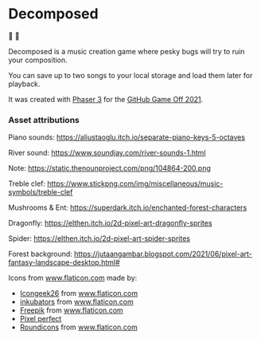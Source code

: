 # Decomposed

:mushroom: :musical_keyboard:

Decomposed is a music creation game where pesky bugs will try to ruin your composition.

You can save up to two songs to your local storage and load them later for playback.

It was created with [Phaser 3](https://phaser.io/) for the [GitHub Game Off 2021](https://itch.io/jam/game-off-2021).

### Asset attributions

Piano sounds:
https://aliustaoglu.itch.io/separate-piano-keys-5-octaves

River sound:
https://www.soundjay.com/river-sounds-1.html

Note:
https://static.thenounproject.com/png/104864-200.png

Treble clef:
https://www.stickpng.com/img/miscellaneous/music-symbols/treble-clef

Mushrooms & Ent:
https://superdark.itch.io/enchanted-forest-characters

Dragonfly:
https://elthen.itch.io/2d-pixel-art-dragonfly-sprites

Spider:
https://elthen.itch.io/2d-pixel-art-spider-sprites

Forest background:
https://jutaangambar.blogspot.com/2021/06/pixel-art-fantasy-landscape-desktop.html#

Icons from <a href="https://www.flaticon.com/" title="Flaticon">www.flaticon.com</a> made by:

- <a href="https://www.flaticon.com/authors/icongeek26" title="Icongeek26">Icongeek26</a> from <a href="https://www.flaticon.com/" title="Flaticon">www.flaticon.com</a>
- <a href="https://www.flaticon.com/authors/inkubators" title="inkubators">inkubators</a> from <a href="https://www.flaticon.com/" title="Flaticon">www.flaticon.com</a>
- <a href="https://www.freepik.com" title="Freepik">Freepik</a> from <a href="https://www.flaticon.com/" title="Flaticon">www.flaticon.com</a>
- <a href="https://www.flaticon.com/authors/pixel-perfect" title="Pixel perfect">Pixel perfect</a>
- <a href="https://www.flaticon.com/authors/roundicons" title="Roundicons">Roundicons</a> from <a href="https://www.flaticon.com/" title="Flaticon">www.flaticon.com</a>

